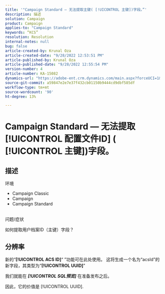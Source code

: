 ```yaml
---
title: '"Campaign Standard — 无法提取主键( [!UICONTROL 主键])字段。”'
description: 描述
solution: Campaign
product: Campaign
applies-to: "Campaign Standard"
keywords: “KCS”
resolution: Resolution
internal-notes: null
bug: false
article-created-by: Krunal Oza
article-created-date: "9/28/2022 12:53:51 PM"
article-published-by: Krunal Oza
article-published-date: "9/28/2022 12:55:54 PM"
version-number: 4
article-number: KA-15082
dynamics-url: "https://adobe-ent.crm.dynamics.com/main.aspx?forceUCI=1&pagetype=entityrecord&etn=knowledgearticle&id=cc453797-2c3f-ed11-9db1-000d3a5c1bcc"
source-git-commit: a59847e2e7e37f432cb01150b9444cd9dbf585df
workflow-type: tm+mt
source-wordcount: '90'
ht-degree: 13%

---
```


# Campaign Standard — 无法提取 [!UICONTROL 配置文件ID] ( [!UICONTROL 主键])字段。

## 描述

环境

- Campaign Classic
- Campaign
- Campaign Standard



<br>问题/症状<br>

如何提取用户档案ID（主键）字段？

## 分辨率

新的“<b>[!UICONTROL ACS ID]</b>“ ”功能可在此处使用。 这将生成一个名为“acsId”的新字段，其类型为“<b>[!UICONTROL UUID]</b>&quot;

我们就能在 *<b>[!UICONTROL SQL预览]</b>* 在准备发布之后。

因此，它的价值是 [!UICONTROL UUID].
